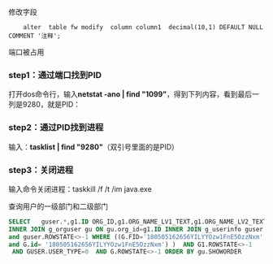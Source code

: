 修改字段

```mysql
	alter  table fw modify  column column1  decimal(10,1) DEFAULT NULL COMMENT '注释';
```



端口被占用

### step1：通过端口找到PID

打开dos命令行，输入**netstat -ano | find "1099"**，得到下列内容，看到最后一列是9280，就是PID：

### step2：通过PID找到进程

输入：**tasklist | find "9280"**（双引号里面的是PID）

### step3：关闭进程

输入命令关闭进程：taskkill /f /t /im java.exe





查询用户的一级部门和二级部门

```sql
SELECT   guser.*,g1.ID ORG_ID,g1.ORG_NAME_LV1_TEXT,g1.ORG_NAME_LV2_TEXT,gu.IS_MAIN FROM G_ORGANIZE G INNER JOIN G_ORGANIZE G1 ON  G1.STEP LIKE CONCAT(G.STEP,'%')
INNER JOIN g_orguser gu ON gu.org_id=g1.ID INNER JOIN g_userinfo guser ON guser.ID=gu.USER_ID AND guser.user_name LIKE '%戎志平%'
and guser.ROWSTATE<>-1 WHERE ((G.FID='180505162656YILYYOzw1FnE5OzzNxm' AND G1.IS_UNIT=-1 AND G.IS_UNIT=-1) OR (gu.ORG_ID='180505162656YILYYOzw1FnE5OzzNxm'
and G.id= '180505162656YILYYOzw1FnE5OzzNxm') )  AND G1.ROWSTATE<>-1
 AND GUSER.USER_TYPE=0  AND G.ROWSTATE<>-1 ORDER BY gu.SHOWORDER
```

